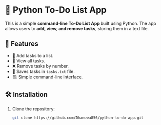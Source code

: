 # 📝 Python To-Do List App

This is a simple **command-line To-Do List App** built using Python. The app allows users to **add, view, and remove tasks**, storing them in a text file.

## 🚀 Features
- 📌 Add tasks to a list.
- 📄 View all tasks.
- ❌ Remove tasks by number.
- 🔄 Saves tasks in `tasks.txt` file.
- 🏗️ Simple command-line interface.

## 🛠️ Installation
1. Clone the repository:
   ```bash
   git clone https://github.com/Dhanuwa856/python-to-do-app.git
